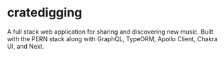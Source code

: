 # cratedigging
A full stack web application for sharing and discovering new music. Built with the PERN stack along with GraphQL, TypeORM, Apollo Client, Chakra UI, and Next.
